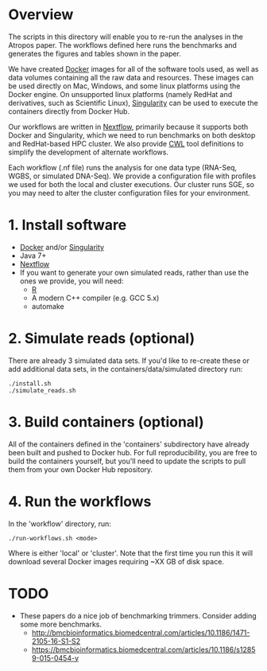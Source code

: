 # Overview

The scripts in this directory will enable you to re-run the analyses in the Atropos paper. The workflows defined here runs the benchmarks and generates the figures and tables shown in the paper.

We have created [Docker](https://www.docker.com/) images for all of the software tools used, as well as data volumes containing all the raw data and resources. These images can be used directly on Mac, Windows, and some linux platforms using the Docker engine. On unsupported linux platforms (namely RedHat and derivatives, such as Scientific Linux), [Singularity](http://singularity.lbl.gov/) can be used to execute the containers directly from Docker Hub. 

Our workflows are written in [Nextflow](https://www.nextflow.io/index.html), primarily because it supports both Docker and Singularity, which we need to run benchmarks on both desktop and RedHat-based HPC cluster. We also provide [CWL](http://www.commonwl.org/) tool definitions to simplify the development of alternate workflows.

Each workflow (.nf file) runs the analysis for one data type (RNA-Seq, WGBS, or simulated DNA-Seq). We provide a configuration file with profiles we used for both the local and cluster executions. Our cluster runs SGE, so you may need to alter the cluster configuration files for your environment.

# 1. Install software

* [Docker](https://www.docker.com/) and/or [Singularity](http://singularity.lbl.gov/)
* Java 7+
* [Nextflow](https://www.nextflow.io/index.html)
* If you want to generate your own simulated reads, rather than use the ones we provide, you will need:
    * [R](https://www.r-project.org/about.html)
    * A modern C++ compiler (e.g. GCC 5.x)
    * automake

# 2. Simulate reads (optional)

There are already 3 simulated data sets. If you'd like to re-create these or add additional data sets, in the containers/data/simulated directory run:

    ./install.sh
    ./simulate_reads.sh

# 3. Build containers (optional)

All of the containers defined in the 'containers' subdirectory have already been built and pushed to Docker hub. For full reproducibility, you are free to build the containers yourself, but you'll need to update the scripts to pull them from your own Docker Hub repository.

# 4. Run the workflows

In the 'workflow' directory, run:

    ./run-workflows.sh <mode>

Where <mode> is either 'local' or 'cluster'. Note that the first time you run this it will download several Docker images requiring ~XX GB of disk space.

# TODO

* These papers do a nice job of benchmarking trimmers. Consider adding some more benchmarks.
    * http://bmcbioinformatics.biomedcentral.com/articles/10.1186/1471-2105-16-S1-S2
    * https://bmcbioinformatics.biomedcentral.com/articles/10.1186/s12859-015-0454-y
